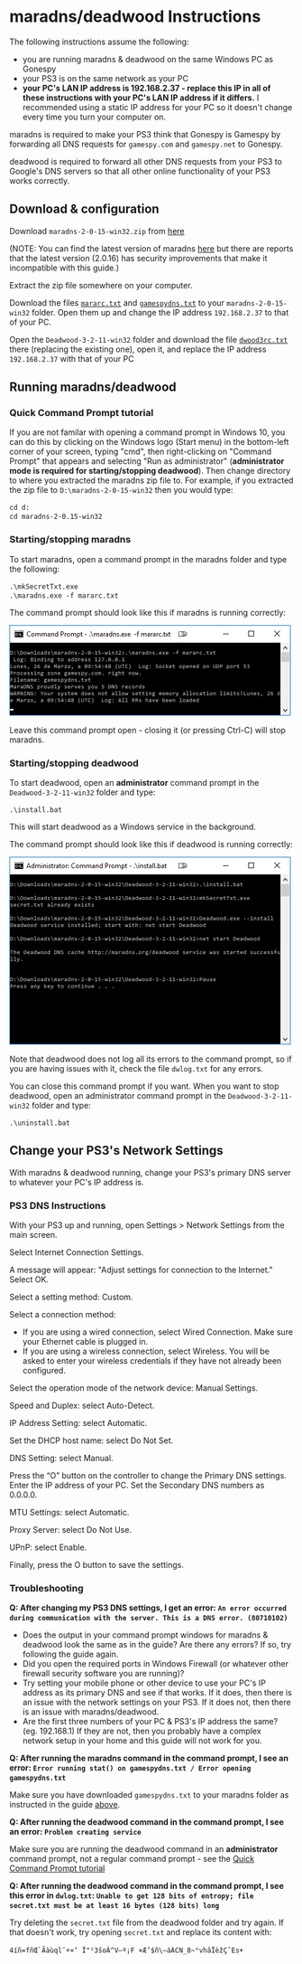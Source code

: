 # maradns/deadwood Instructions

The following instructions assume the following:

* you are running maradns & deadwood on the same Windows PC as Gonespy
* your PS3 is on the same network as your PC
* **your PC's LAN IP address is 192.168.2.37 - replace this IP in all of these instructions with your PC's LAN IP address if it differs.** I recommended using a static IP address for your PC so it doesn't change every time you turn your computer on.

maradns is required to make your PS3 think that Gonespy is Gamespy by forwarding all DNS requests for `gamespy.com` and `gamespy.net` to Gonespy.

deadwood is required to forward all other DNS requests from your PS3 to Google's DNS servers so that all other online functionality of your PS3 works correctly.

## Download & configuration

Download `maradns-2-0-15-win32.zip` from [here](https://maradns.samiam.org/download/2.0/2.0.15/maradns-2-0-15-win32.zip)

(NOTE: You can find the latest version of maradns [here](https://maradns.samiam.org/download.html) but there are reports that the latest version (2.0.16) has security improvements that make it incompatible with this guide.)

Extract the zip file somewhere on your computer.

Download the files [`mararc.txt`](https://raw.githubusercontent.com/gonespy/bstormps3/master/guide/mararc.txt) and [`gamespydns.txt`](https://raw.githubusercontent.com/gonespy/bstormps3/master/guide/gamespydns.txt) to your `maradns-2-0-15-win32` folder. Open them up and change the IP address `192.168.2.37` to that of your PC.

Open the `Deadwood-3-2-11-win32` folder and download the file [`dwood3rc.txt`](https://raw.githubusercontent.com/gonespy/bstormps3/master/guide/dwood3rc.txt) there (replacing the existing one), open it, and replace the IP address `192.168.2.37` with that of your PC

## Running maradns/deadwood

### Quick Command Prompt tutorial

If you are not familar with opening a command prompt in Windows 10, you can do this by clicking on the Windows logo (Start menu) in the bottom-left corner of your screen, typing "cmd", then right-clicking on "Command Prompt" that appears and selecting "Run as administrator" (**administrator mode is required for starting/stopping deadwood**). Then change directory to where you extracted the maradns zip file to. For example, if you extracted the zip file to `D:\maradns-2-0-15-win32` then you would type:

```
cd d:
cd maradns-2-0.15-win32
```

### Starting/stopping maradns

To start maradns, open a command prompt in the maradns folder and type the following:

```
.\mkSecretTxt.exe
.\maradns.exe -f mararc.txt
```

The command prompt should look like this if maradns is running correctly:

![maradns command prompt](guide/maradns.png)

Leave this command prompt open - closing it (or pressing Ctrl-C) will stop maradns.

### Starting/stopping deadwood

To start deadwood, open an **administrator** command prompt in the `Deadwood-3-2-11-win32` folder and type:

```
.\install.bat
```

This will start deadwood as a Windows service in the background.

The command prompt should look like this if deadwood is running correctly:

![deadwood command prompt](guide/deadwood.png)

Note that deadwood does not log all its errors to the command prompt, so if you are having issues with it, check the file `dwlog.txt` for any errors.

You can close this command prompt if you want. When you want to stop deadwood, open an administrator command prompt in the `Deadwood-3-2-11-win32` folder and type:

```
.\uninstall.bat
```

## Change your PS3's Network Settings

With maradns & deadwood running, change your PS3's primary DNS server to whatever your PC's IP address is.

### PS3 DNS Instructions

With your PS3 up and running, open Settings > Network Settings from the main screen.

Select Internet Connection Settings.

A message will appear: "Adjust settings for connection to the Internet." Select OK.

Select a setting method: Custom.

Select a connection method:

* If you are using a wired connection, select Wired Connection. Make sure your Ethernet cable is plugged in.
* If you are using a wireless connection, select Wireless. You will be asked to enter your wireless credentials if they have not already been configured.

Select the operation mode of the network device: Manual Settings.

Speed and Duplex: select Auto-Detect.

IP Address Setting: select Automatic.

Set the DHCP host name: select Do Not Set.

DNS Setting: select Manual.

Press the “O” button on the controller to change the Primary DNS settings. Enter the IP address of your PC. Set the Secondary DNS numbers as 0.0.0.0.

MTU Settings: select Automatic.

Proxy Server: select Do Not Use.

UPnP: select Enable.

Finally, press the O button to save the settings.

### Troubleshooting

**Q: After changing my PS3 DNS settings, I get an error: `An error occurred during communication with the server. This is a DNS error. (80710102)`**

* Does the output in your command prompt windows for maradns & deadwood look the same as in the guide? Are there any errors? If so, try following the guide again.
* Did you open the required ports in Windows Firewall (or whatever other firewall security software you are running)?
* Try setting your mobile phone or other device to use your PC's IP address as its primary DNS and see if that works. If it does, then there is an issue with the network settings on your PS3. If it does not, then there is an issue with maradns/deadwood.
* Are the first three numbers of your PC & PS3's IP address the same? (eg. 192.168.1) If they are not, then you probably have a complex network setup in your home and this guide will not work for you.

**Q: After running the maradns command in the command prompt, I see an error: `Error running stat() on gamespydns.txt / Error opening gamespydns.txt`**

Make sure you have downloaded `gamespydns.txt` to your maradns folder as instructed in the guide [above](#download--configuration).

**Q: After running the deadwood command in the command prompt, I see an error: `Problem creating service`**

Make sure you are running the deadwood command in an **administrator** command prompt, not a regular command prompt - see the [Quick Command Prompt tutorial](#quick-command-prompt-tutorial)

**Q: After running the deadwood command in the command prompt, I see this error in `dwlog.txt`: `Unable to get 128 bits of entropy; file secret.txt must be at least 16 bytes (128 bits) long`**

Try deleting the `secret.txt` file from the deadwood folder and try again. If that doesn't work, try opening `secret.txt` and replace its content with:

```4íñ=fñŒ`Ãàùql¯+×‘ Ï"¹3šoÀ^V–º¡F ×Æ’$ñ\–áÀCN_8~°vhãÏèžÇˆEs+```
